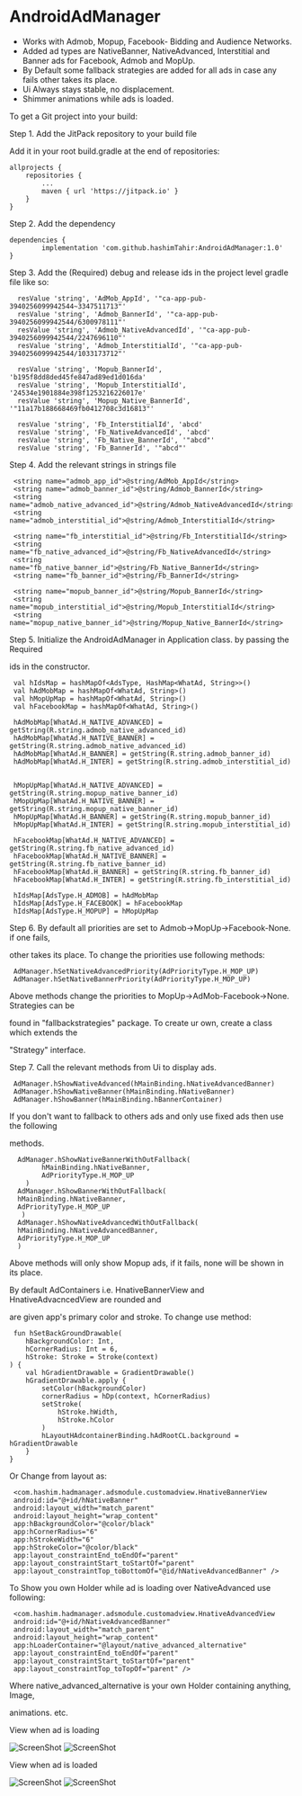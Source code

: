 # AndroidAdManager

- Works with Admob, Mopup, Facebook- Bidding and Audience Networks.
- Added ad types are NativeBanner, NativeAdvanced, Interstitial and Banner ads for
  Facebook, Admob and MopUp.
- By Default some fallback strategies are added for all ads in case any fails other takes its place.
- Ui Always stays stable, no displacement.
- Shimmer animations while ads is loaded.

To get a Git project into your build:

Step 1. Add the JitPack repository to your build file

Add it in your root build.gradle at the end of repositories:

	allprojects {
		repositories {
			...
			maven { url 'https://jitpack.io' }
		}
	}

Step 2. Add the dependency

	dependencies {
	        implementation 'com.github.hashimTahir:AndroidAdManager:1.0'
	}

Step 3. Add the (Required) debug and release ids in the project level gradle file like so:

	  resValue 'string', 'AdMob_AppId', '"ca-app-pub-3940256099942544~3347511713"'
      resValue 'string', 'Admob_BannerId', '"ca-app-pub-3940256099942544/6300978111"'
      resValue 'string', 'Admob_NativeAdvancedId', '"ca-app-pub-3940256099942544/2247696110"'
      resValue 'string', 'Admob_InterstitialId', '"ca-app-pub-3940256099942544/1033173712"'

      resValue 'string', 'Mopub_BannerId', 'b195f8dd8ded45fe847ad89ed1d016da'
      resValue 'string', 'Mopub_InterstitialId', '24534e1901884e398f1253216226017e'
      resValue 'string', 'Mopup_Native_BannerId', '"11a17b188668469fb0412708c3d16813"'

      resValue 'string', 'Fb_InterstitialId', 'abcd'
      resValue 'string', 'Fb_NativeAdvancedId', 'abcd'
      resValue 'string', 'Fb_Native_BannerId', '"abcd"'
      resValue 'string', 'Fb_BannerId', '"abcd"'

Step 4. Add the relevant strings in strings file

     <string name="admob_app_id">@string/AdMob_AppId</string>
     <string name="admob_banner_id">@string/Admob_BannerId</string>
     <string name="admob_native_advanced_id">@string/Admob_NativeAdvancedId</string>
     <string name="admob_interstitial_id">@string/Admob_InterstitialId</string>

     <string name="fb_interstitial_id">@string/Fb_InterstitialId</string>
     <string name="fb_native_advanced_id">@string/Fb_NativeAdvancedId</string>
     <string name="fb_native_banner_id">@string/Fb_Native_BannerId</string>
     <string name="fb_banner_id">@string/Fb_BannerId</string>

     <string name="mopub_banner_id">@string/Mopub_BannerId</string>
     <string name="mopub_interstitial_id">@string/Mopub_InterstitialId</string>
     <string name="mopup_native_banner_id">@string/Mopup_Native_BannerId</string>

Step 5. Initialize the AndroidAdManager in Application class. by passing the Required

ids in the constructor.

     val hIdsMap = hashMapOf<AdsType, HashMap<WhatAd, String>>()
     val hAdMobMap = hashMapOf<WhatAd, String>()
     val hMopUpMap = hashMapOf<WhatAd, String>()
     val hFacebookMap = hashMapOf<WhatAd, String>()

     hAdMobMap[WhatAd.H_NATIVE_ADVANCED] = getString(R.string.admob_native_advanced_id)
     hAdMobMap[WhatAd.H_NATIVE_BANNER] = getString(R.string.admob_native_advanced_id)
     hAdMobMap[WhatAd.H_BANNER] = getString(R.string.admob_banner_id)
     hAdMobMap[WhatAd.H_INTER] = getString(R.string.admob_interstitial_id)


     hMopUpMap[WhatAd.H_NATIVE_ADVANCED] = getString(R.string.mopup_native_banner_id)
     hMopUpMap[WhatAd.H_NATIVE_BANNER] = getString(R.string.mopup_native_banner_id)
     hMopUpMap[WhatAd.H_BANNER] = getString(R.string.mopub_banner_id)
     hMopUpMap[WhatAd.H_INTER] = getString(R.string.mopub_interstitial_id)

     hFacebookMap[WhatAd.H_NATIVE_ADVANCED] = getString(R.string.fb_native_advanced_id)
     hFacebookMap[WhatAd.H_NATIVE_BANNER] = getString(R.string.fb_native_banner_id)
     hFacebookMap[WhatAd.H_BANNER] = getString(R.string.fb_banner_id)
     hFacebookMap[WhatAd.H_INTER] = getString(R.string.fb_interstitial_id)

     hIdsMap[AdsType.H_ADMOB] = hAdMobMap
     hIdsMap[AdsType.H_FACEBOOK] = hFacebookMap
     hIdsMap[AdsType.H_MOPUP] = hMopUpMap

Step 6. By default all priorities are set to Admob->MopUp->Facebook-None. if one fails,

other takes its place. To change the priorities use following methods:

     AdManager.hSetNativeAdvancedPriority(AdPriorityType.H_MOP_UP)
     AdManager.hSetNativeBannerPriority(AdPriorityType.H_MOP_UP)   

Above methods change the priorities to MopUp->AdMob-Facebook->None. Strategies can be

found in "fallbackstrategies" package. To create ur own, create a class which extends the

"Strategy" interface.

Step 7. Call the relevant methods from Ui to display ads.

     AdManager.hShowNativeAdvanced(hMainBinding.hNativeAdvancedBanner)
     AdManager.hShowNativeBanner(hMainBinding.hNativeBanner)
     AdManager.hShowBanner(hMainBinding.hBannerContainer)

If you don't want to fallback to others ads and only use fixed ads then use the following

methods.

      AdManager.hShowNativeBannerWithOutFallback(
            hMainBinding.hNativeBanner,
            AdPriorityType.H_MOP_UP
        )
      AdManager.hShowBannerWithOutFallback(
      hMainBinding.hNativeBanner,
      AdPriorityType.H_MOP_UP
       )
      AdManager.hShowNativeAdvancedWithOutFallback(
      hMainBinding.hNativeAdvancedBanner,
      AdPriorityType.H_MOP_UP
      )

Above methods will only show Mopup ads, if it fails, none will be shown in its place.

By default AdContainers i.e. HnativeBannerView and HnativeAdvacncedView are rounded and

are given app's primary color and stroke. To change use method:

     fun hSetBackGroundDrawable(
        hBackgroundColor: Int,
        hCornerRadius: Int = 6,
        hStroke: Stroke = Stroke(context)
    ) {
        val hGradientDrawable = GradientDrawable()
        hGradientDrawable.apply {
            setColor(hBackgroundColor)
            cornerRadius = hDp(context, hCornerRadius)
            setStroke(
                hStroke.hWidth,
                hStroke.hColor
            )
            hLayoutHAdcontainerBinding.hAdRootCL.background = hGradientDrawable
        }
    }

Or Change from layout as:

     <com.hashim.hadmanager.adsmodule.customadview.HnativeBannerView
     android:id="@+id/hNativeBanner"
     android:layout_width="match_parent"
     android:layout_height="wrap_content"
     app:hBackgroundColor="@color/black"
     app:hCornerRadius="6"
     app:hStrokeWidth="6"
     app:hStrokeColor="@color/black"
     app:layout_constraintEnd_toEndOf="parent"
     app:layout_constraintStart_toStartOf="parent"
     app:layout_constraintTop_toBottomOf="@id/hNativeAdvancedBanner" />

To Show you own Holder while ad is loading over NativeAdvanced use following:

     <com.hashim.hadmanager.adsmodule.customadview.HnativeAdvancedView
     android:id="@+id/hNativeAdvancedBanner"
     android:layout_width="match_parent"
     android:layout_height="wrap_content"
     app:hLoaderContainer="@layout/native_advanced_alternative"
     app:layout_constraintEnd_toEndOf="parent"
     app:layout_constraintStart_toStartOf="parent"
     app:layout_constraintTop_toTopOf="parent" />

Where native_advanced_alternative is your own Holder containing anything, Image,

animations. etc.

View when ad is loading

![ScreenShot](/images/loading_1.jpg)
![ScreenShot](/images/loading_2.jpg)

View when ad is loaded

![ScreenShot](/images/loaded_1.jpg)
![ScreenShot](/images/loaded_2.jpg)







